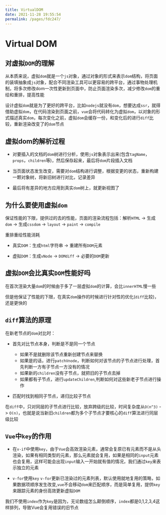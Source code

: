 ```yaml
---
title: VirtualDOM
date: 2021-11-28 19:55:54
permalink: /pages/fdc247/
---
```

# Virtual DOM

## 对虚拟`DOM`的理解

从本质来说，虚拟`dom`就是一个`js`对象，通过对象的形式来表示`dom`结构，将页面的装填抽象成`js`对象，配合不同渲染工具可以更容易的跨平台，通过事物处理机制，将多次修改dom一次性更新到页面中，防止页面渲染多次，减少修改`dom`的重绘和重排，提高性能

设计虚拟`dom`就是为了更好的跨平台，比如`nodejs`就没有`dom`，想要达成`ssr`，就得借助虚拟`dom`，在代码渲染到页面之前，`vue`会将代码转化为虚拟`dom`，以对象的形式描述真实`dom`，每次变化之前，虚拟`dom`会缓存一份，和变化后的进行`diff`比较，重新渲染改变了的`dom`节点



## 虚拟dom的解析过程

- 对要插入的文档的`dom`树进行分析，使用`js`对象表示出来(包含`tagName`，`props`，`children`等)，然后保存起来，最后将`dom`片段插入文档
- 当页面状态发生改变，需要对`dom`结构进行调整，根据变更的状态，重新构建一颗对象树，将新旧树进行对比，记录差异

- 最后将有差异的地方应用到真实`dom`树上，就更新视图了



## 为什么要使用虚拟`dom`

保证性能的下限，提供过的去的性能，页面的渲染流程包括：解析`HTML` -> 生成`dom` -> 生成`cssdom` -> `layout` -> `paint` -> `compile`

重排重绘性能消耗

- 真实`DOM`：生成`html`字符串 -> 重建所有`DOM`元素

- 虚拟`DOM`：生成`vNode` -> `DOMdiff` -> 必要的`DOM`更新


## 虚拟`DOM`会比真实`DOM`性能好吗

在首次渲染大量`dom`的时候由于多了一层虚拟`dom`的计算，会比`innerHTML`慢一些

但是他保证了性能的下限，在真实`dom`操作的时候进行针对性的优化(`diff`比较)，还是更快的

## `diff`算法的原理

在新老节点的`dom`对比时：

- 首先对比节点本身，判断是不是同一个节点
  - 如果不是就删除该节点重新创建节点来替换
  - 如果是的话，进行`patchVnode`，判断如何对该节点的子节点进行处理，首先判断一方有子节点一方没有的情况
  - 如果新的`children`没有子节点，就把旧的子节点去掉
  - 如果都有子节点，进行`updateChildren`,判断如何对这些新老子节点进行操作

- 匹配时找到相同子节点，递归比较子节点

在`diff`中，只对同层的子节点进行比较，放弃跨级的比较，时间复杂度从`O(n^3)`  -> `O(n)`，也就是说当新旧`children`都为多个子节点才要核心的`diff`算法进行同层级比较

## `Vue`中`key`的作用

- 在`v-if`中使用`key`，由于`Vue`会高效渲染元素，通常会复原已有元素而不是从头渲染，如果有相同类型的元素，那么元素就会复用，如果是相同的`input`元素也会复用，这样可能会出现`input`输入一开始就有值的情况，我们通过`key`来表示独立的元素

- `v-for`使用`key` `v-for`更新已渲染过的元素列表，默认使用就地复用的策略，如果数据项顺序发生改变,`vue`不会移动`dom`来匹配顺序，而是简单复用，提供`key`来跟踪元素的身份高效更新虚拟`DOM`

我们不使用`index`作为`key`是因为，无论数组怎么颠倒顺序，`index`都是0,1,2,3,4这样排列，导致Vue会复用错误的旧节点
